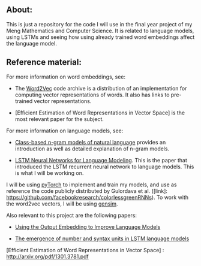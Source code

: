 ## About: ##

This is just a repository for the code I will use in the final year project of
my Meng Mathematics and Computer Science. It is related to language models,
using LSTMs and seeing how using already trained word embeddings affect the
language model.

## Reference material: ##

For more information on word embeddings, see:

  *  The [Word2Vec] code archive is a distribution of an implementation for
computing vector representations of words. It also has links to pre-trained
vector representations.

  * [Efficient Estimation of Word Representations in Vector Space] is the most
relevant paper for the subject.


For more information on language models, see:

  * [Class-based n-gram models of natural language] provides an introduction as
well as detailed explanation of n-gram models.

  * [LSTM Neural Networks for Language Modeling]. This is the paper that
introduced the LSTM recurrent neural network to language models. This is what I
will be working on.

I will be using [pyTorch] to implement and train my models, and use as reference
the code publicly distributed by Gulordava et al. ([link]: https://github.com/facebookresearch/colorlessgreenRNNs). To work with the word2vec vectors, I will
be using [gensim].

Also relevant to this project are the following papers:

  * [Using the Output Embedding to Improve Language Models]

  * [The emergence of number and syntax units in LSTM language models]



[Word2Vec]: https://code.google.com/archive/p/word2vec/

[Efficient Estimation of Word Representations in Vector Space] : http://arxiv.org/pdf/1301.3781.pdf

[Class-based n-gram models of natural language]: https://dl.acm.org/doi/pdf/10.5555/176313.176316?download=false

[LSTM Neural Networks for Language Modeling]: https://www.isca-speech.org/archive/interspeech_2012/i12_0194.html

[pyTorch]: https://pytorch.org

[gensim]: https://radimrehurek.com/gensim/

[Using the Output Embedding to Improve Language Models]: https://arxiv.org/abs/1608.05859

[The emergence of number and syntax units in LSTM language models]: https://arxiv.org/abs/1903.07435
